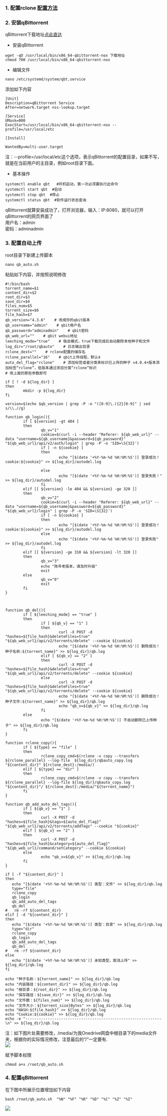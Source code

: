 ### 1. 配置rclone [配置方法](https://github.com/twtmactt/test/blob/master/rclone%20%E9%85%8D%E7%BD%AE%E6%96%B9%E6%B3%95.md)  

### 2. 安装qBittorrent  
qBittorrent下载地址[点此直达](https://github.com/userdocs/qbittorrent-nox-static/releases)  
- 安装qBittorrent
```
wget -qO /usr/local/bin/x86_64-qbittorrent-nox 下载地址  
chmod 700 /usr/local/bin/x86_64-qbittorrent-nox
```  

- 编辑文件  
```
nano /etc/systemd/system/qbt.service
```  
添加如下内容  
```
[Unit]
Description=qBittorrent Service
After=network.target nss-lookup.target

[Service]
UMask=000
ExecStart=/usr/local/bin/x86_64-qbittorrent-nox --profile=/usr/local/etc

[Install]

WantedBy=multi-user.target
```  
注：--profile=/usr/local/etc这个选项，表示qBittorrent的配置目录，如果不写，就是在当前用户的主目录，例如root目录下面。  

- 基本操作  
```
systemctl enable qbt   #开机启动，第一次必须要执行此命令
systemctl start qbt  #启动
systemctl stop qbt  #停止
systemctl status qbt  #软件运行状态查询 
```  

qBittorrent就算安装成功了，打开浏览器，输入：IP:8080，就可以打开qBittorrent的网页界面了  
用户名：admin  
密码：adminadmin  

### 3. 配置自动上传  
root目录下新建上传脚本  
```
nano qb_auto.sh  
```
粘贴如下内容，并按照说明修改  
```
#!/bin/bash
torrent_name=$1
content_dir=$2
root_dir=$3
save_dir=$4
files_num=$5
torrent_size=$6
file_hash=$7
qb_version="4.3.6"    # 改成你的qbit版本
qb_username="admin"    # qbit用户名
qb_password="adminadmin"    # qbit密码
qb_web_url=""    # qbit webui地址
leeching_mode="true"    # 吸血模式，true下载完成后自动删除本地种子和文件
log_dir="/root/qbauto"    # 日志输出目录
rclone_dest=""    # rclone配置的储存名
rclone_parallel="16"    # qbit上传线程，默认4
auto_del_flag="rclone"    # 添加标签或者分类来标识已上传的种子 v4.0.4+版本添加标签“rclone”，低版本通过添加分类“rclone”标识
# 改上面的那些参数即可
 
if [ ! -d ${log_dir} ]
then
        mkdir -p ${log_dir}
fi
 
version=$(echo $qb_version | grep -P -o "([0-9]\.){2}[0-9]" | sed s/\\.//g)
 
function qb_login(){
        if [ ${version} -gt 404 ]
        then
                qb_v="1"
                cookie=$(curl -i --header "Referer: ${qb_web_url}" --data "username=${qb_username}&password=${qb_password}" "${qb_web_url}/api/v2/auth/login" | grep -P -o 'SID=\S{32}')
                if [ -n ${cookie} ]
                then
                        echo "[$(date '+%Y-%m-%d %H:%M:%S')] 登录成功！cookie:${cookie}" >> ${log_dir}/autodel.log
 
                else
                        echo "[$(date '+%Y-%m-%d %H:%M:%S')] 登录失败！" >> ${log_dir}/autodel.log
                fi
        elif [[ ${version} -le 404 && ${version} -ge 320 ]]
        then
                qb_v="2"
                cookie=$(curl -i --header "Referer: ${qb_web_url}" --data "username=${qb_username}&password=${qb_password}" "${qb_web_url}/login" | grep -P -o 'SID=\S{32}')
                if [ -n ${cookie} ]
                then
                        echo "[$(date '+%Y-%m-%d %H:%M:%S')] 登录成功！cookie:${cookie}" >> ${log_dir}/autodel.log
                else
                        echo "[$(date '+%Y-%m-%d %H:%M:%S')] 登录失败" >> ${log_dir}/autodel.log
                fi
        elif [[ ${version} -ge 310 && ${version} -lt 320 ]]
        then
                qb_v="3"
                echo "陈年老版本，请及时升级"
                exit
        else
                qb_v="0"
                exit
        fi
}
 
 
 
function qb_del(){
        if [ ${leeching_mode} == "true" ]
        then
                if [ ${qb_v} == "1" ]
                then
                        curl -X POST -d "hashes=${file_hash}&deleteFiles=true" "${qb_web_url}/api/v2/torrents/delete" --cookie ${cookie}
                        echo "[$(date '+%Y-%m-%d %H:%M:%S')] 删除成功！种子名称:${torrent_name}" >> ${log_dir}/qb.log
                elif [ ${qb_v} == "2" ]
                then
                        curl -X POST -d "hashes=${file_hash}&deleteFiles=true" "${qb_web_url}/api/v2/torrents/delete" --cookie ${cookie}
                else
                        curl -X POST -d "hashes=${file_hash}&deleteFiles=true" "${qb_web_url}/api/v2/torrents/delete" --cookie ${cookie}
                        echo "[$(date '+%Y-%m-%d %H:%M:%S')] 删除成功！种子文件:${torrent_name}" >> ${log_dir}/qb.log
                        echo "qb_v=${qb_v}" >> ${log_dir}/qb.log
                fi
        else
                echo "[$(date '+%Y-%m-%d %H:%M:%S')] 不自动删除已上传种子" >> ${log_dir}/qb.log
        fi
}
 
function rclone_copy(){
        if [ ${type} == "file" ]
        then
                rclone_copy_cmd=$(rclone -v copy --transfers ${rclone_parallel} --log-file  ${log_dir}/qbauto_copy.log "${content_dir}" ${rclone_dest}:/media/)
        elif [ ${type} == "dir" ]
        then
                rclone_copy_cmd=$(rclone -v copy --transfers ${rclone_parallel} --log-file ${log_dir}/qbauto_copy.log "${content_dir}"/ ${rclone_dest}:/media/"${torrent_name}")
        fi
}
 
function qb_add_auto_del_tags(){
        if [ ${qb_v} == "1" ]
        then
                curl -X POST -d "hashes=${file_hash}&tags=${auto_del_flag}" "${qb_web_url}/api/v2/torrents/addTags" --cookie "${cookie}"
        elif [ ${qb_v} == "2" ]
        then
                curl -X POST -d "hashes=${file_hash}&category=${auto_del_flag}" "${qb_web_url}/command/setCategory" --cookie ${cookie}
        else
                echo "qb_v=${qb_v}" >> ${log_dir}/qb.log
        fi
}
 
if [ -f "${content_dir}" ]
then
   echo "[$(date '+%Y-%m-%d %H:%M:%S')] 类型：文件" >> ${log_dir}/qb.log
   type="file"
   rclone_copy
   qb_login
   qb_add_auto_del_tags
   qb_del
#   rm -rf ${content_dir}
elif [ -d "${content_dir}" ]
then 
   echo "[$(date '+%Y-%m-%d %H:%M:%S')] 类型：目录" >> ${log_dir}/qb.log
   type="dir"
   rclone_copy
   qb_login
   qb_add_auto_del_tags
   qb_del
#   rm -rf ${content_dir}
else
   echo "[$(date '+%Y-%m-%d %H:%M:%S')] 未知类型，取消上传" >> ${log_dir}/qb.log
fi
 
echo "种子名称：${torrent_name}" >> ${log_dir}/qb.log
echo "内容路径：${content_dir}" >> ${log_dir}/qb.log
echo "根目录：${root_dir}" >> ${log_dir}/qb.log
echo "保存路径：${save_dir}" >> ${log_dir}/qb.log
echo "文件数：${files_num}" >> ${log_dir}/qb.log
echo "文件大小：${torrent_size}Bytes" >> ${log_dir}/qb.log
echo "HASH:${file_hash}" >> ${log_dir}/qb.log
echo "Cookie:${cookie}" >> ${log_dir}/qb.log
echo -e "-------------------------------------------------------------\n" >> ${log_dir}/qb.log
```  
注：如下图片处需要修改，/media/为我Onedrive网盘中根目录下的media文件夹，根据你的实际情况修改，注意最后的“/”一定要有.  
![](https://fb.334015.xyz/api/preview/big/%E6%95%99%E7%A8%8B%E7%94%A8%E5%9B%BE%E7%89%87/image223.png?auth=eyJhbGciOiJIUzI1NiIsInR5cCI6IkpXVCJ9.eyJ1c2VyIjp7ImlkIjoxLCJsb2NhbGUiOiJlbiIsInZpZXdNb2RlIjoibW9zYWljIGdhbGxlcnkiLCJzaW5nbGVDbGljayI6ZmFsc2UsInBlcm0iOnsiYWRtaW4iOnRydWUsImV4ZWN1dGUiOnRydWUsImNyZWF0ZSI6dHJ1ZSwicmVuYW1lIjp0cnVlLCJtb2RpZnkiOnRydWUsImRlbGV0ZSI6dHJ1ZSwic2hhcmUiOnRydWUsImRvd25sb2FkIjp0cnVlfSwiY29tbWFuZHMiOltdLCJsb2NrUGFzc3dvcmQiOmZhbHNlLCJoaWRlRG90ZmlsZXMiOnRydWUsImRhdGVGb3JtYXQiOmZhbHNlfSwiaXNzIjoiRmlsZSBCcm93c2VyIiwiZXhwIjoxNzM4NTEwMTk3LCJpYXQiOjE3Mzg1MDI5OTd9.nYf8bBEs5eUm-r2OtWnwifsE2hWFluBAygdq8xgj7OA&inline=true&key=1738502024385)  

赋予脚本权限  
```
chmod a+x /root/qb_auto.sh
```  

### 4. 配置qBittorrent  
在下图中所展示位置增加如下内容  
```
bash /root/qb_auto.sh  "%N" "%F" "%R" "%D" "%C" "%Z" "%I"
```  
![](https://fb.334015.xyz/api/preview/big/%E6%95%99%E7%A8%8B%E7%94%A8%E5%9B%BE%E7%89%87/image7ac021819fb21569.png?auth=eyJhbGciOiJIUzI1NiIsInR5cCI6IkpXVCJ9.eyJ1c2VyIjp7ImlkIjoxLCJsb2NhbGUiOiJlbiIsInZpZXdNb2RlIjoibW9zYWljIGdhbGxlcnkiLCJzaW5nbGVDbGljayI6ZmFsc2UsInBlcm0iOnsiYWRtaW4iOnRydWUsImV4ZWN1dGUiOnRydWUsImNyZWF0ZSI6dHJ1ZSwicmVuYW1lIjp0cnVlLCJtb2RpZnkiOnRydWUsImRlbGV0ZSI6dHJ1ZSwic2hhcmUiOnRydWUsImRvd25sb2FkIjp0cnVlfSwiY29tbWFuZHMiOltdLCJsb2NrUGFzc3dvcmQiOmZhbHNlLCJoaWRlRG90ZmlsZXMiOnRydWUsImRhdGVGb3JtYXQiOmZhbHNlfSwiaXNzIjoiRmlsZSBCcm93c2VyIiwiZXhwIjoxNzM4NTA5NTUxLCJpYXQiOjE3Mzg1MDIzNTF9.-H_Wzu3lhjPT43yVYxQfMLmgYZK0-bgffndNU84wJIM&inline=true&key=1738502021649)
